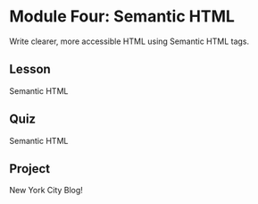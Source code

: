 # Module Four: Semantic HTML
Write clearer, more accessible HTML using Semantic HTML tags.

## Lesson
Semantic HTML

## Quiz
Semantic HTML

## Project
New York City Blog!
